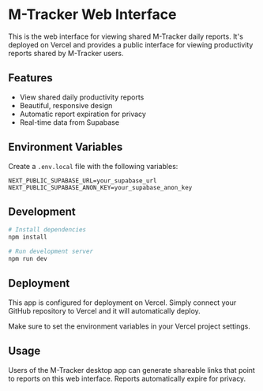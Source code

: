 # M-Tracker Web Interface

This is the web interface for viewing shared M-Tracker daily reports. It's deployed on Vercel and provides a public interface for viewing productivity reports shared by M-Tracker users.

## Features

- View shared daily productivity reports
- Beautiful, responsive design
- Automatic report expiration for privacy
- Real-time data from Supabase

## Environment Variables

Create a `.env.local` file with the following variables:

```
NEXT_PUBLIC_SUPABASE_URL=your_supabase_url
NEXT_PUBLIC_SUPABASE_ANON_KEY=your_supabase_anon_key
```

## Development

```bash
# Install dependencies
npm install

# Run development server
npm run dev
```

## Deployment

This app is configured for deployment on Vercel. Simply connect your GitHub repository to Vercel and it will automatically deploy.

Make sure to set the environment variables in your Vercel project settings.

## Usage

Users of the M-Tracker desktop app can generate shareable links that point to reports on this web interface. Reports automatically expire for privacy.